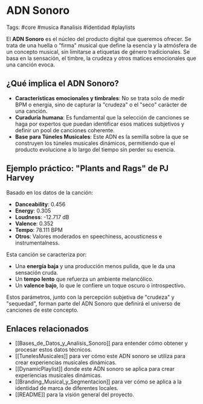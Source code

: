 # ADN Sonoro
Tags: #core #musica #analisis #identidad #playlists

El **ADN Sonoro** es el núcleo del producto digital que queremos ofrecer. Se trata de una huella o "firma" musical que define la esencia y la atmósfera de un concepto musical, sin limitarse a etiquetas de género tradicionales. Se basa en la sensación, el timbre, la crudeza y otros matices emocionales que una canción evoca.

## ¿Qué implica el ADN Sonoro?

- **Características emocionales y timbrales**: No se trata solo de medir BPM o energía, sino de capturar la "crudeza" o el "seco" carácter de una canción.
- **Curaduría humana**: Es fundamental que la selección de canciones se haga por expertos que puedan identificar esos matices subjetivos y definir un pool de canciones coherente.
- **Base para Túneles Musicales**: Este ADN es la semilla sobre la que se construyen los túneles musicales dinámicos, permitiendo que el producto evolucione a lo largo del tiempo sin perder su esencia.

## Ejemplo práctico: "Plants and Rags" de PJ Harvey

Basado en los datos de la canción:
- **Danceability**: 0.456  
- **Energy**: 0.305  
- **Loudness**: -12.717 dB  
- **Valence**: 0.352  
- **Tempo**: 78.111 BPM  
- **Otros**: Valores moderados en speechiness, acousticness e instrumentalness.

Esta canción se caracteriza por:
- Una **energía baja** y una producción menos pulida, que le da una sensación cruda.
- Un **tempo lento** que refuerza un ambiente melancólico.
- Un **valence bajo**, lo que le confiere un toque oscuro o introspectivo.

Estos parámetros, junto con la percepción subjetiva de "crudeza" y "sequedad", forman parte del ADN Sonoro que definirá el universo de canciones de este concepto.

## Enlaces relacionados
- [[Bases_de_Datos_y_Analisis_Sonoro]] para entender cómo obtener y procesar estos datos técnicos.
- [[TunelesMusicales]] para ver cómo este ADN sonoro se utiliza para crear experiencias musicales dinámicas.
- [[DynamicPlaylist]] donde este ADN sonoro se aplica para crear experiencias musicales dinámicas.
- [[Branding_Musical_y_Segmentacion]] para ver cómo se aplica a la identidad de marca de diferentes locales.
- [[README]] para la visión general del proyecto. 